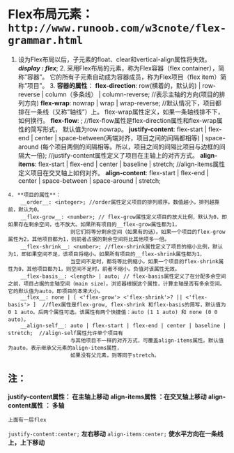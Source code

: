 # Flex布局元素：`http://www.runoob.com/w3cnote/flex-grammar.html`
  1. 设为Flex布局以后，子元素的float、clear和vertical-align属性将失效。 ***display : flex***;
	2. 采用Flex布局的元素，称为Flex容器（flex container），简称”容器”。
		它的所有子元素自动成为容器成员，称为Flex项目（flex item）简称”项目”。
	3. **容器的属性**：
		__flex-direction__: row(横着的，默认的) | row-reverse | column（多条线） | column-reverse;  //表示主轴的方向(项目的排列方向)
		__flex-wrap__: nowrap | wrap | wrap-reverse;  //默认情况下，项目都排在一条线（又称”轴线”）上。
						flex-wrap属性定义，如果一条轴线排不下，如何换行。
		__flex-flow__: <flex-direction> <flex-wrap>;  //flex-flow属性是flex-direction属性和flex-wrap属性的简写形式，
						默认值为row nowrap。
		__justify-content__: flex-start | flex-end | center | space-between(两端对齐，项目之间的间隔都相等) |
						space-around (每个项目两侧的间隔相等。所以，项目之间的间隔比项目与边框的间隔大一倍);
						//justify-content属性定义了项目在主轴上的对齐方式。
		__align-items__: flex-start | flex-end | center | baseline | stretch;
						//align-items属性定义项目在交叉轴上如何对齐。
		__align-content__: flex-start | flex-end | center | space-between | space-around | stretch;

	4. **项目的属性**：
		__order__: <integer>; //order属性定义项目的排列顺序。数值越小，排列越靠前，默认为0。
		__flex-grow__: <number>; // flex-grow属性定义项目的放大比例，默认为0，即如果存在剩余空间，也不放大。如果所有项目的__flex-grow属性都为1，
						则它们将等分剩余空间（如果有的话）。如果一个项目的flex-grow属性为2，其他项目都为1，则前者占据的剩余空间将比其他项多一倍。
		__flex-shrink__: <number>; //flex-shrink属性定义了项目的缩小比例，默认为1，即如果空间不足，该项目将缩小。如果所有项目的__flex-shrink属性都为1，
						当空间不足时，都将等比例缩小。如果一个项目的flex-shrink属性为0，其他项目都为1，则空间不足时，前者不缩小。负值对该属性无效。
		__flex-basis__: <length> | auto; // flex-basis属性定义了在分配多余空间之前，项目占据的主轴空间（main size）。浏览器根据这个属性，计算主轴是否有多余空间。它的默认值为auto，即项目的本来大小。
		__flex__: none | [ <'flex-grow'> <'flex-shrink'>? || <'flex-basis'> ]  //flex属性是flex-grow, flex-shrink 和flex-basis的简写，默认值为0 1 auto。后两个属性可选。该属性有两个快捷值：auto (1 1 auto) 和 none (0 0 auto)。
		__align-self__: auto | flex-start | flex-end | center | baseline | stretch;  //align-self属性允许单个项目有
						与其他项目不一样的对齐方式，可覆盖align-items属性。默认值为auto，表示继承父元素的align-items属性，
						如果没有父元素，则等同于stretch。




## 注：
  **justify-content属性： 在主轴上移动**
  **align-items属性 ：在交叉轴上移动**
  **align-content属性 ： 多轴**



	上面有一层flex
  `justify-content:center;` **左右移动**
  `align-items:center;` **使水平方向在一条线上，上下移动**
